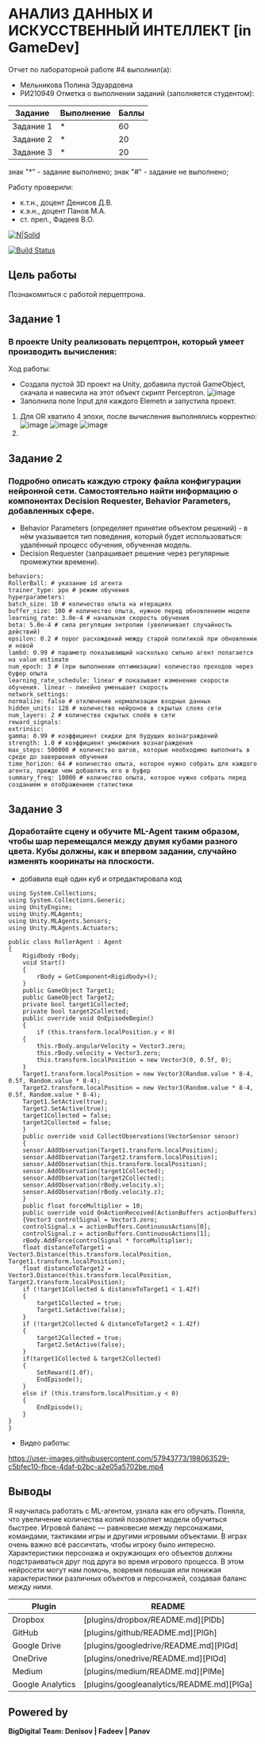 # АНАЛИЗ ДАННЫХ И ИСКУССТВЕННЫЙ ИНТЕЛЛЕКТ [in GameDev]
Отчет по лабораторной работе #4 выполнил(а):
- Мельникова Полина Эдуардовна
- РИ210949
Отметка о выполнении заданий (заполняется студентом):

| Задание | Выполнение | Баллы |
| ------ | ------ | ------ |
| Задание 1 | * | 60 |
| Задание 2 | * | 20 |
| Задание 3 | * | 20 |

знак "*" - задание выполнено; знак "#" - задание не выполнено;

Работу проверили:
- к.т.н., доцент Денисов Д.В.
- к.э.н., доцент Панов М.А.
- ст. преп., Фадеев В.О.

[![N|Solid](https://cldup.com/dTxpPi9lDf.thumb.png)](https://nodesource.com/products/nsolid)

[![Build Status](https://travis-ci.org/joemccann/dillinger.svg?branch=master)](https://travis-ci.org/joemccann/dillinger)



## Цель работы
Познакомиться с работой перцептрона.

## Задание 1
### В проекте Unity реализовать перцептрон, который умеет производить вычисления:
Ход работы:
 - Создала пустой 3D проект на Unity, добавила пустой GameObject, скачала и навесила на этот объект скрипт Perceptron.
![image](https://user-images.githubusercontent.com/57943773/204277683-f43783bf-8fd5-44ba-a097-2e879b178e7c.png)
 - Заполнила поле Input для каждого Elemetn и запустила проект.
1) Для OR хватило 4 эпохи, после вычисления выполнялись корректно: 
![image](https://user-images.githubusercontent.com/57943773/204281044-2aceb0ac-f852-4f07-8947-de1e274e0a6a.png)
![image](https://user-images.githubusercontent.com/57943773/204281198-722d891d-2811-40aa-be1b-9edbf3ceb135.png)
![image](https://user-images.githubusercontent.com/57943773/204281491-e9d27967-8ae9-484f-ad29-b7b9fc8e4e00.png)
2) 

## Задание 2
### Подробно описать каждую строку файла конфигурации нейронной сети. Самостоятельно найти информацию о компонентах Decision Requester, Behavior Parameters, добавленных сфере.
 - Behavior Parameters (определяет принятие объектом решений) - в нём указывается тип поведения, который будет использоваться: удалённый процесс обучения, обученная модель.
 - Decision Requester (запрашивает решение через регулярные промежутки времени).
```
behaviors:
RollerBall: # указание id агента
trainer_type: ppo # режим обучения
hyperparameters:
batch_size: 10 # количество опыта на итерациях
buffer_size: 100 # количество опыта, нужное перед обновлением модели
learning_rate: 3.0e-4 # начальная скорость обучения
beta: 5.0e-4 # сила регуляции энтропии (увеличивает случайность действий)
epsilon: 0.2 # порог расхождений между старой политикой при обновлении и новой
lambd: 0.99 # параметр показывающий насколько сильно агент полагается на value estimate
num_epoch: 3 # (при выполнении оптимизации) количество проходов через буфер опыта
learning_rate_schedule: linear # показывает изменение скорости обучения. linear - линейно уменьшает скорость
network_settings:
normalize: false # отключение нормализации входных данных
hidden_units: 128 # количество нейронов в скрытых слоях сети
num_layers: 2 # количество скрытых слоёв в сети
reward_signals:
extrinsic:
gamma: 0.99 # коэффициент скидки для будущих вознаграждений
strength: 1.0 # коэффициент умножения вознаграждения
max_steps: 500000 # количество шагов, которые необходимо выполнить в среде до завершения обучения
time_horizon: 64 # количество опыта, которое нужно собрать для каждого агента, прежде чем добавлять его в буфер
summary_freq: 10000 # количество опыта, которое нужно собрать перед созданием и отображением статистики
```

 
## Задание 3
### Доработайте сцену и обучите ML-Agent таким образом, чтобы шар перемещался между двумя кубами разного цвета. Кубы должны, как и впервом задании, случайно изменять кооринаты на плоскости.
 - добавила ещё один куб и отредактировала код
```
using System.Collections;
using System.Collections.Generic;
using UnityEngine;
using Unity.MLAgents;
using Unity.MLAgents.Sensors;
using Unity.MLAgents.Actuators;

public class RollerAgent : Agent
{
    Rigidbody rBody;
    void Start()
    {
        rBody = GetComponent<Rigidbody>();
    }
    public GameObject Target1;
    public GameObject Target2;
    private bool target1Collected;
    private bool target2Collected;
    public override void OnEpisodeBegin()
    {
        if (this.transform.localPosition.y < 0)
    {
        this.rBody.angularVelocity = Vector3.zero;
        this.rBody.velocity = Vector3.zero;
        this.transform.localPosition = new Vector3(0, 0.5f, 0);
    }
    Target1.transform.localPosition = new Vector3(Random.value * 8-4, 0.5f, Random.value * 8-4);
    Target2.transform.localPosition = new Vector3(Random.value * 8-4, 0.5f, Random.value * 8-4);
    Target1.SetActive(true);
    Target2.SetActive(true);
    target1Collected = false;
    target2Collected = false;
    }
    public override void CollectObservations(VectorSensor sensor)
    {
    sensor.AddObservation(Target1.transform.localPosition);
    sensor.AddObservation(Target2.transform.localPosition);
    sensor.AddObservation(this.transform.localPosition);
    sensor.AddObservation(target1Collected);
    sensor.AddObservation(target2Collected);
    sensor.AddObservation(rBody.velocity.x);
    sensor.AddObservation(rBody.velocity.z);
    }
    public float forceMultiplier = 10;
    public override void OnActionReceived(ActionBuffers actionBuffers)
    {Vector3 controlSignal = Vector3.zero;
    controlSignal.x = actionBuffers.ContinuousActions[0];
    controlSignal.z = actionBuffers.ContinuousActions[1];
    rBody.AddForce(controlSignal * forceMultiplier);
    float distanceToTarget1 = Vector3.Distance(this.transform.localPosition, Target1.transform.localPosition);
    float distanceToTarget2 = Vector3.Distance(this.transform.localPosition, Target2.transform.localPosition);
    if (!target1Collected & distanceToTarget1 < 1.42f)
    {
        target1Collected = true;
        Target1.SetActive(false);
    }
    if (!target2Collected & distanceToTarget2 < 1.42f)
    {
        target2Collected = true;
        Target2.SetActive(false);
    }
    if(target1Collected & target2Collected)
    {
        SetReward(1.0f);
        EndEpisode();
    }
    else if (this.transform.localPosition.y < 0)
    {
        EndEpisode();
    }
}
}
```
 - Видео работы:

https://user-images.githubusercontent.com/57943773/198063529-c5bfec10-fbce-4daf-b2bc-a2e05a5702be.mp4


## Выводы
Я научилась работать с ML-агентом, узнала как его обучать. Поняла, что увеличение количества копий позволяет модели обучиться быстрее.
Игровой баланс — равновесие между персонажами, командами, тактиками игры и другими игровыми объектами. В играх очень важно всё рассичтать, чтобы игроку было интересно.
Характеристики персонажа и окружающих его объектов должны подстраиваться друг под друга во время игрового процесса. В этом нейросети могут нам помочь, вовремя повышая или понижая характеристики различных объектов и персонажей, создавая баланс между ними.

| Plugin | README |
| ------ | ------ |
| Dropbox | [plugins/dropbox/README.md][PlDb] |
| GitHub | [plugins/github/README.md][PlGh] |
| Google Drive | [plugins/googledrive/README.md][PlGd] |
| OneDrive | [plugins/onedrive/README.md][PlOd] |
| Medium | [plugins/medium/README.md][PlMe] |
| Google Analytics | [plugins/googleanalytics/README.md][PlGa] |

## Powered by

**BigDigital Team: Denisov | Fadeev | Panov**
